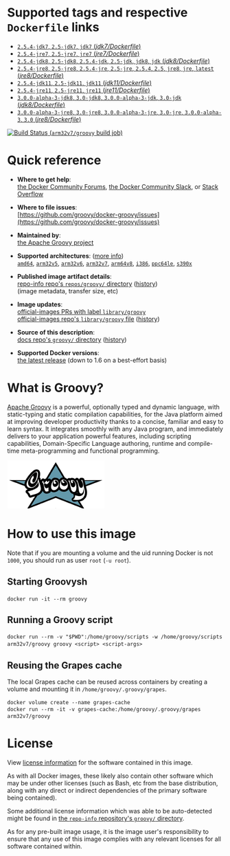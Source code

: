 <!--

********************************************************************************

WARNING:

    DO NOT EDIT "groovy/README.md"

    IT IS AUTO-GENERATED

    (from the other files in "groovy/" combined with a set of templates)

********************************************************************************

-->

# Supported tags and respective `Dockerfile` links

-	[`2.5.4-jdk7`, `2.5-jdk7`, `jdk7` (*jdk7/Dockerfile*)](https://github.com/groovy/docker-groovy/blob/5eed8850f7db6f061ff549b0681db81892e48153/jdk7/Dockerfile)
-	[`2.5.4-jre7`, `2.5-jre7`, `jre7` (*jre7/Dockerfile*)](https://github.com/groovy/docker-groovy/blob/5eed8850f7db6f061ff549b0681db81892e48153/jre7/Dockerfile)
-	[`2.5.4-jdk8`, `2.5-jdk8`, `2.5.4-jdk`, `2.5-jdk`, `jdk8`, `jdk` (*jdk8/Dockerfile*)](https://github.com/groovy/docker-groovy/blob/5eed8850f7db6f061ff549b0681db81892e48153/jdk8/Dockerfile)
-	[`2.5.4-jre8`, `2.5-jre8`, `2.5.4-jre`, `2.5-jre`, `2.5.4`, `2.5`, `jre8`, `jre`, `latest` (*jre8/Dockerfile*)](https://github.com/groovy/docker-groovy/blob/5eed8850f7db6f061ff549b0681db81892e48153/jre8/Dockerfile)
-	[`2.5.4-jdk11`, `2.5-jdk11`, `jdk11` (*jdk11/Dockerfile*)](https://github.com/groovy/docker-groovy/blob/5eed8850f7db6f061ff549b0681db81892e48153/jdk11/Dockerfile)
-	[`2.5.4-jre11`, `2.5-jre11`, `jre11` (*jre11/Dockerfile*)](https://github.com/groovy/docker-groovy/blob/5eed8850f7db6f061ff549b0681db81892e48153/jre11/Dockerfile)
-	[`3.0.0-alpha-3-jdk8`, `3.0-jdk8`, `3.0.0-alpha-3-jdk`, `3.0-jdk` (*jdk8/Dockerfile*)](https://github.com/groovy/docker-groovy/blob/1ca9806c692ddf41f62bcbefdc8802017f5b1a32/jdk8/Dockerfile)
-	[`3.0.0-alpha-3-jre8`, `3.0-jre8`, `3.0.0-alpha-3-jre`, `3.0-jre`, `3.0.0-alpha-3`, `3.0` (*jre8/Dockerfile*)](https://github.com/groovy/docker-groovy/blob/1ca9806c692ddf41f62bcbefdc8802017f5b1a32/jre8/Dockerfile)

[![Build Status](https://doi-janky.infosiftr.net/job/multiarch/job/arm32v7/job/groovy/badge/icon) (`arm32v7/groovy` build job)](https://doi-janky.infosiftr.net/job/multiarch/job/arm32v7/job/groovy/)

# Quick reference

-	**Where to get help**:  
	[the Docker Community Forums](https://forums.docker.com/), [the Docker Community Slack](https://blog.docker.com/2016/11/introducing-docker-community-directory-docker-community-slack/), or [Stack Overflow](https://stackoverflow.com/search?tab=newest&q=docker)

-	**Where to file issues**:  
	[https://github.com/groovy/docker-groovy/issues](https://github.com/groovy/docker-groovy/issues)

-	**Maintained by**:  
	[the Apache Groovy project](https://github.com/groovy/docker-groovy)

-	**Supported architectures**: ([more info](https://github.com/docker-library/official-images#architectures-other-than-amd64))  
	[`amd64`](https://hub.docker.com/r/amd64/groovy/), [`arm32v5`](https://hub.docker.com/r/arm32v5/groovy/), [`arm32v6`](https://hub.docker.com/r/arm32v6/groovy/), [`arm32v7`](https://hub.docker.com/r/arm32v7/groovy/), [`arm64v8`](https://hub.docker.com/r/arm64v8/groovy/), [`i386`](https://hub.docker.com/r/i386/groovy/), [`ppc64le`](https://hub.docker.com/r/ppc64le/groovy/), [`s390x`](https://hub.docker.com/r/s390x/groovy/)

-	**Published image artifact details**:  
	[repo-info repo's `repos/groovy/` directory](https://github.com/docker-library/repo-info/blob/master/repos/groovy) ([history](https://github.com/docker-library/repo-info/commits/master/repos/groovy))  
	(image metadata, transfer size, etc)

-	**Image updates**:  
	[official-images PRs with label `library/groovy`](https://github.com/docker-library/official-images/pulls?q=label%3Alibrary%2Fgroovy)  
	[official-images repo's `library/groovy` file](https://github.com/docker-library/official-images/blob/master/library/groovy) ([history](https://github.com/docker-library/official-images/commits/master/library/groovy))

-	**Source of this description**:  
	[docs repo's `groovy/` directory](https://github.com/docker-library/docs/tree/master/groovy) ([history](https://github.com/docker-library/docs/commits/master/groovy))

-	**Supported Docker versions**:  
	[the latest release](https://github.com/docker/docker-ce/releases/latest) (down to 1.6 on a best-effort basis)

# What is Groovy?

[Apache Groovy](http://groovy-lang.org/) is a powerful, optionally typed and dynamic language, with static-typing and static compilation capabilities, for the Java platform aimed at improving developer productivity thanks to a concise, familiar and easy to learn syntax. It integrates smoothly with any Java program, and immediately delivers to your application powerful features, including scripting capabilities, Domain-Specific Language authoring, runtime and compile-time meta-programming and functional programming.

![logo](https://raw.githubusercontent.com/docker-library/docs/bb5fc730ed18c45d86425f9fa4265d50cb795ec8/groovy/logo.png)

# How to use this image

Note that if you are mounting a volume and the uid running Docker is not `1000`, you should run as user `root` (`-u root`).

## Starting Groovysh

`docker run -it --rm groovy`

## Running a Groovy script

`docker run --rm -v "$PWD":/home/groovy/scripts -w /home/groovy/scripts arm32v7/groovy groovy <script> <script-args>`

## Reusing the Grapes cache

The local Grapes cache can be reused across containers by creating a volume and mounting it in `/home/groovy/.groovy/grapes`.

```console
docker volume create --name grapes-cache
docker run --rm -it -v grapes-cache:/home/groovy/.groovy/grapes arm32v7/groovy
```

# License

View [license information](http://www.apache.org/licenses/LICENSE-2.0.html) for the software contained in this image.

As with all Docker images, these likely also contain other software which may be under other licenses (such as Bash, etc from the base distribution, along with any direct or indirect dependencies of the primary software being contained).

Some additional license information which was able to be auto-detected might be found in [the `repo-info` repository's `groovy/` directory](https://github.com/docker-library/repo-info/tree/master/repos/groovy).

As for any pre-built image usage, it is the image user's responsibility to ensure that any use of this image complies with any relevant licenses for all software contained within.
